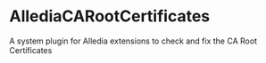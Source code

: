 AllediaCARootCertificates
=========================

A system plugin for Alledia extensions to check and fix the CA Root Certificates
